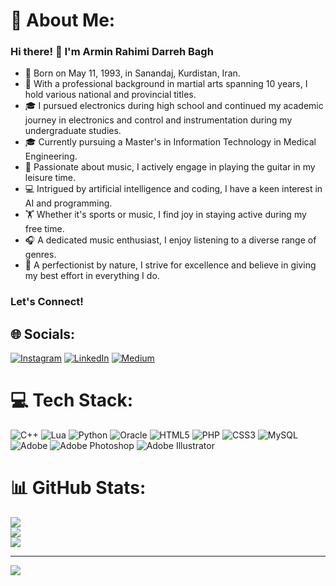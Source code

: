 # 💫 About Me:
### Hi there! 👋 I'm Armin Rahimi Darreh Bagh
- 🎂 Born on May 11, 1993, in Sanandaj, Kurdistan, Iran.
- 🥋 With a professional background in martial arts spanning 10 years, I hold various national and provincial titles.
- 🎓 I pursued electronics during high school and continued my academic journey in electronics and control and instrumentation during my undergraduate studies.
- 🎓 Currently pursuing a Master's in Information Technology in Medical Engineering.
- 🎸 Passionate about music, I actively engage in playing the guitar in my leisure time.
- 💻 Intrigued by artificial intelligence and coding, I have a keen interest in AI and programming.
- 🏋️ Whether it's sports or music, I find joy in staying active during my free time.
- 🎧 A dedicated music enthusiast, I enjoy listening to a diverse range of genres.
- 🚀 A perfectionist by nature, I strive for excellence and believe in giving my best effort in everything I do.
### Let's Connect!




## 🌐 Socials:
[![Instagram](https://img.shields.io/badge/Instagram-%23E4405F.svg?logo=Instagram&logoColor=white)](https://instagram.com/_ArminRahimi_) [![LinkedIn](https://img.shields.io/badge/LinkedIn-%230077B5.svg?logo=linkedin&logoColor=white)](https://linkedin.com/in/www.linkedin.com/in/armin-rahimi-darehbagh) [![Medium](https://img.shields.io/badge/Medium-12100E?logo=medium&logoColor=white)](https://medium.com/@ARD9) 

# 💻 Tech Stack:
![C++](https://img.shields.io/badge/c++-%2300599C.svg?style=for-the-badge&logo=c%2B%2B&logoColor=white) ![Lua](https://img.shields.io/badge/lua-%232C2D72.svg?style=for-the-badge&logo=lua&logoColor=white) ![Python](https://img.shields.io/badge/python-3670A0?style=for-the-badge&logo=python&logoColor=ffdd54) ![Oracle](https://img.shields.io/badge/Oracle-F80000?style=for-the-badge&logo=oracle&logoColor=white) ![HTML5](https://img.shields.io/badge/html5-%23E34F26.svg?style=for-the-badge&logo=html5&logoColor=white) ![PHP](https://img.shields.io/badge/php-%23777BB4.svg?style=for-the-badge&logo=php&logoColor=white) ![CSS3](https://img.shields.io/badge/css3-%231572B6.svg?style=for-the-badge&logo=css3&logoColor=white) ![MySQL](https://img.shields.io/badge/mysql-%2300000f.svg?style=for-the-badge&logo=mysql&logoColor=white) ![Adobe](https://img.shields.io/badge/adobe-%23FF0000.svg?style=for-the-badge&logo=adobe&logoColor=white) ![Adobe Photoshop](https://img.shields.io/badge/adobe%20photoshop-%2331A8FF.svg?style=for-the-badge&logo=adobe%20photoshop&logoColor=white) ![Adobe Illustrator](https://img.shields.io/badge/adobe%20illustrator-%23FF9A00.svg?style=for-the-badge&logo=adobe%20illustrator&logoColor=white)
# 📊 GitHub Stats:
![](https://github-readme-stats.vercel.app/api?username=ARD9&theme=dark&hide_border=false&include_all_commits=false&count_private=false)<br/>
![](https://github-readme-streak-stats.herokuapp.com/?user=ARD9&theme=dark&hide_border=false)<br/>
![](https://github-readme-stats.vercel.app/api/top-langs/?username=ARD9&theme=dark&hide_border=false&include_all_commits=false&count_private=false&layout=compact)

---
[![](https://visitcount.itsvg.in/api?id=ARD9&icon=0&color=0)](https://visitcount.itsvg.in)

<!-- Proudly created with GPRM ( https://gprm.itsvg.in ) -->
